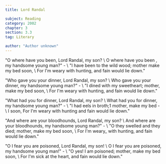 ```yaml
---
title: Lord Randal

subject: Reading
category: 2002
chapter: 3
section: 3.3
tag: Literary

author: "Author unknown"
---
```

"O where have you been, Lord Randal, my son? \\
O where have you been , my handsome young man?" - \\
"I have been to the wild wood; mother make my bed soon, \\
For I'm weary with hunting, and fain would lie down."

"Who gave you your dinner, Lord Randal, my son? \\
Who gave you your dinner, my handsome young man?" - \\
"I dined with my sweetheart; mother, make my bed soon, \\
For I'm weary with hunting, and fain would lie down."

"What had you for dinner, Lord Randal, my son? \\
What had you for dinner, my handsome young man?" - \\
"I had eels in broth;1 mother, make my bed - \\
I soon, For I'm weary with hunting and fain would lie down."

"And where are your bloodhounds, Lord Randal, my son? \\
And where are your bloodhounds, my handsome young man?" - \\
"O they swelled and they died; mother, make my bed soon, \\
For I'm weary_ with hunting, and fain would lie down."

"O I fear you are poisoned, Lord Randal, my son! \\
O I fear you are poisoned, my handsome young man!" - \\
"O yes! I am poisoned; mother, make my bed soon, \\
For I'm sick at the heart, and fain would lie down."